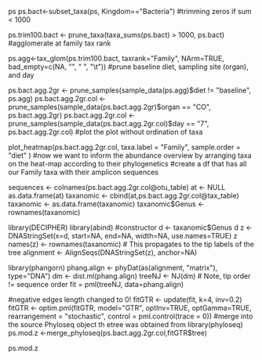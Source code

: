 
ps 
ps.bact<-subset_taxa(ps, Kingdom=="Bacteria")
#trimming zeros if sum < 1000

ps.trim100.bact <- prune_taxa(taxa_sums(ps.bact) > 1000, ps.bact)
#agglomerate at family tax rank

ps.agg<-tax_glom(ps.trim100.bact, taxrank="Family", NArm=TRUE, bad_empty=c(NA, "", " ", "\t"))
#prune baseline diet, sampling site (organ), and day

ps.bact.agg.2gr <- prune_samples(sample_data(ps.agg)$diet != "baseline", ps.agg) 
ps.bact.agg.2gr.col <- prune_samples(sample_data(ps.bact.agg.2gr)$organ == "CO", ps.bact.agg.2gr)
ps.bact.agg.2gr.col <- prune_samples(sample_data(ps.bact.agg.2gr.col)$day == "7", ps.bact.agg.2gr.col)
#plot the plot without ordination of taxa

plot_heatmap(ps.bact.agg.2gr.col, taxa.label = "Family", sample.order = "diet" )
#now we want to inform the abundance overview by arranging taxa on the heat-map according to their phylogenetics
#create a df that has all our Family taxa with their amplicon sequences

sequences <- colnames(ps.bact.agg.2gr.col@otu_table) 
at <- NULL
as.data.frame(at) 
taxanomic <- cbind(at,ps.bact.agg.2gr.col@tax_table) 
taxanomic <- as.data.frame(taxanomic) 
taxanomic$Genus <- rownames(taxanomic)

library(DECIPHER)
library(abind)
#constructor 
d <- taxanomic$Genus
d
z <- DNAStringSet(x=d, start=NA, end=NA, width=NA, use.names=TRUE)
z
names(z) <- rownames(taxanomic) # This propagates to the tip labels of the tree
alignment <- AlignSeqs(DNAStringSet(z), anchor=NA)

library(phangorn)
phang.align <- phyDat(as(alignment, "matrix"), type="DNA")
dm <- dist.ml(phang.align)
treeNJ <- NJ(dm) # Note, tip order != sequence order
fit = pml(treeNJ, data=phang.align)

#negative edges length changed to 0!
fitGTR <- update(fit, k=4, inv=0.2)
fitGTR <- optim.pml(fitGTR, model="GTR", optInv=TRUE, optGamma=TRUE,
                    rearrangement = "stochastic", control = pml.control(trace = 0))
#merge into the source Phyloseq object th etree was obtained from
library(phyloseq)
ps.mod.z <-merge_phyloseq(ps.bact.agg.2gr.col,fitGTR$tree)

ps.mod.z
